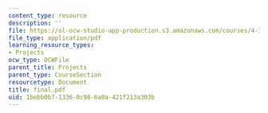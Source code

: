 ```yaml
---
content_type: resource
description: ''
file: https://ol-ocw-studio-app-production.s3.amazonaws.com/courses/4-104-architectural-design-intentions-spring-2004/1bebb0b713360c986a0a421f213a303b_final.pdf
file_type: application/pdf
learning_resource_types:
- Projects
ocw_type: OCWFile
parent_title: Projects
parent_type: CourseSection
resourcetype: Document
title: final.pdf
uid: 1bebb0b7-1336-0c98-6a0a-421f213a303b
---
```


